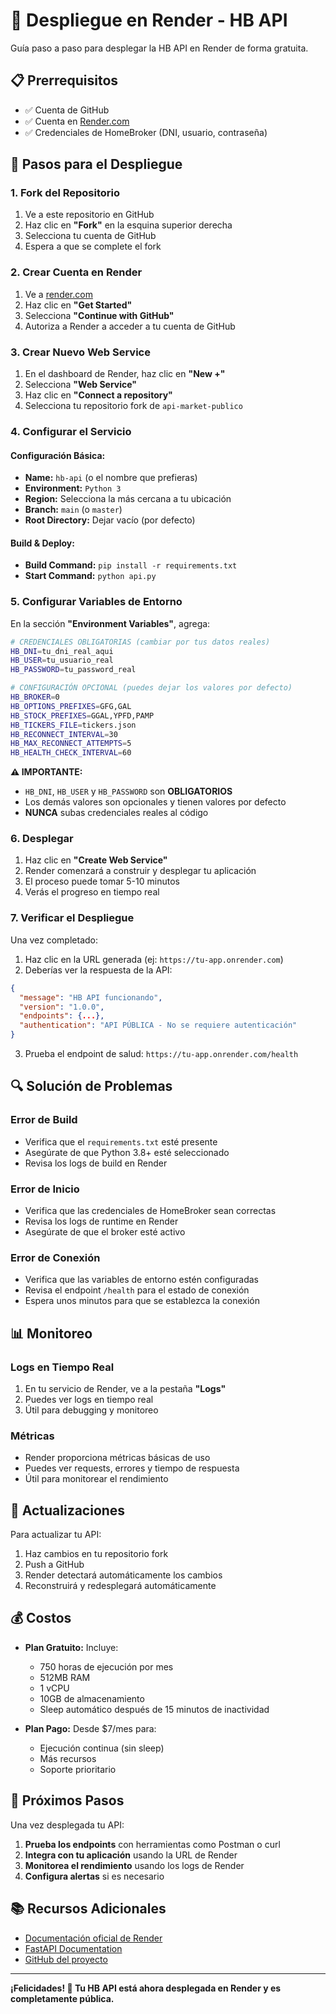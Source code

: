 # 🚀 Despliegue en Render - HB API

Guía paso a paso para desplegar la HB API en Render de forma gratuita.

## 📋 Prerrequisitos

- ✅ Cuenta de GitHub
- ✅ Cuenta en [Render.com](https://render.com)
- ✅ Credenciales de HomeBroker (DNI, usuario, contraseña)

## 🔧 Pasos para el Despliegue

### 1. Fork del Repositorio

1. Ve a este repositorio en GitHub
2. Haz clic en **"Fork"** en la esquina superior derecha
3. Selecciona tu cuenta de GitHub
4. Espera a que se complete el fork

### 2. Crear Cuenta en Render

1. Ve a [render.com](https://render.com)
2. Haz clic en **"Get Started"**
3. Selecciona **"Continue with GitHub"**
4. Autoriza a Render a acceder a tu cuenta de GitHub

### 3. Crear Nuevo Web Service

1. En el dashboard de Render, haz clic en **"New +"**
2. Selecciona **"Web Service"**
3. Haz clic en **"Connect a repository"**
4. Selecciona tu repositorio fork de `api-market-publico`

### 4. Configurar el Servicio

#### Configuración Básica:
- **Name:** `hb-api` (o el nombre que prefieras)
- **Environment:** `Python 3`
- **Region:** Selecciona la más cercana a tu ubicación
- **Branch:** `main` (o `master`)
- **Root Directory:** Dejar vacío (por defecto)

#### Build & Deploy:
- **Build Command:** `pip install -r requirements.txt`
- **Start Command:** `python api.py`

### 5. Configurar Variables de Entorno

En la sección **"Environment Variables"**, agrega:

```bash
# CREDENCIALES OBLIGATORIAS (cambiar por tus datos reales)
HB_DNI=tu_dni_real_aqui
HB_USER=tu_usuario_real
HB_PASSWORD=tu_password_real

# CONFIGURACIÓN OPCIONAL (puedes dejar los valores por defecto)
HB_BROKER=0
HB_OPTIONS_PREFIXES=GFG,GAL
HB_STOCK_PREFIXES=GGAL,YPFD,PAMP
HB_TICKERS_FILE=tickers.json
HB_RECONNECT_INTERVAL=30
HB_MAX_RECONNECT_ATTEMPTS=5
HB_HEALTH_CHECK_INTERVAL=60
```

**⚠️ IMPORTANTE:** 
- `HB_DNI`, `HB_USER` y `HB_PASSWORD` son **OBLIGATORIOS**
- Los demás valores son opcionales y tienen valores por defecto
- **NUNCA** subas credenciales reales al código

### 6. Desplegar

1. Haz clic en **"Create Web Service"**
2. Render comenzará a construir y desplegar tu aplicación
3. El proceso puede tomar 5-10 minutos
4. Verás el progreso en tiempo real

### 7. Verificar el Despliegue

Una vez completado:

1. Haz clic en la URL generada (ej: `https://tu-app.onrender.com`)
2. Deberías ver la respuesta de la API:
```json
{
  "message": "HB API funcionando",
  "version": "1.0.0",
  "endpoints": {...},
  "authentication": "API PÚBLICA - No se requiere autenticación"
}
```

3. Prueba el endpoint de salud: `https://tu-app.onrender.com/health`

## 🔍 Solución de Problemas

### Error de Build
- Verifica que el `requirements.txt` esté presente
- Asegúrate de que Python 3.8+ esté seleccionado
- Revisa los logs de build en Render

### Error de Inicio
- Verifica que las credenciales de HomeBroker sean correctas
- Revisa los logs de runtime en Render
- Asegúrate de que el broker esté activo

### Error de Conexión
- Verifica que las variables de entorno estén configuradas
- Revisa el endpoint `/health` para el estado de conexión
- Espera unos minutos para que se establezca la conexión

## 📊 Monitoreo

### Logs en Tiempo Real
1. En tu servicio de Render, ve a la pestaña **"Logs"**
2. Puedes ver logs en tiempo real
3. Útil para debugging y monitoreo

### Métricas
- Render proporciona métricas básicas de uso
- Puedes ver requests, errores y tiempo de respuesta
- Útil para monitorear el rendimiento

## 🔄 Actualizaciones

Para actualizar tu API:

1. Haz cambios en tu repositorio fork
2. Push a GitHub
3. Render detectará automáticamente los cambios
4. Reconstruirá y redesplegará automáticamente

## 💰 Costos

- **Plan Gratuito:** Incluye:
  - 750 horas de ejecución por mes
  - 512MB RAM
  - 1 vCPU
  - 10GB de almacenamiento
  - Sleep automático después de 15 minutos de inactividad

- **Plan Pago:** Desde $7/mes para:
  - Ejecución continua (sin sleep)
  - Más recursos
  - Soporte prioritario

## 🎯 Próximos Pasos

Una vez desplegada tu API:

1. **Prueba los endpoints** con herramientas como Postman o curl
2. **Integra con tu aplicación** usando la URL de Render
3. **Monitorea el rendimiento** usando los logs de Render
4. **Configura alertas** si es necesario

## 📚 Recursos Adicionales

- [Documentación oficial de Render](https://render.com/docs)
- [FastAPI Documentation](https://fastapi.tiangolo.com)
- [GitHub del proyecto](https://github.com/tu-usuario/api-market-publico)

---

**¡Felicidades! 🎉 Tu HB API está ahora desplegada en Render y es completamente pública.**
